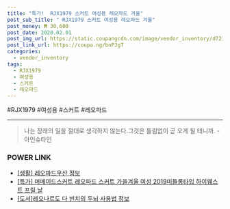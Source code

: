 ```yaml
--- 
title: "특가!  RJX1979 스커트 여성용 레오파드 겨울" 
post_sub_title: " RJX1979 스커트 여성용 레오파드 겨울" 
post_money: ₩ 30,600 
post_date: 2020.02.01 
post_img_url: https://static.coupangcdn.com/image/vendor_inventory/d721/b02af9d3cfb335139d56254d24a9e663ba3661bb62515e6fb22f631c755d.jpg 
post_link_url: https://coupa.ng/bnPJgT 
categories: 
  - vendor_inventory 
tags: 
  - RJX1979 
  - 여성용 
  - 스커트 
  - 레오파드 
--- 
```

  #RJX1979 #여성용 #스커트 #레오파드 
<hr> 

> 나는 장래의 일을 절대로 생각하지 않는다.그것은 틀림없이 곧 오게 될 테니까. -아인슈타인 


### POWER LINK

* <a href="https://blog.naver.com/santokki14/221768597381" target="_blank"> [생활] 레오파드우산 정보 </a>
* <a href="https://blog.naver.com/santokki14/221792451873" target="_blank">[특가] 머메이드스커트 레오파드 스커트 가을겨울 여성 2019미들롱타입 하이웨스트 프릴 날</a>
* <a href="https://blog.naver.com/sakai111/221761295567" target="_blank">[도서]레오나르도 다 빈치의 두뇌 사용법 정보</a>
